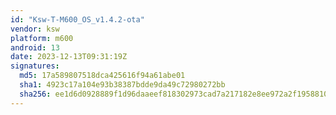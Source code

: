 ```yaml
---
id: "Ksw-T-M600_OS_v1.4.2-ota"
vendor: ksw
platform: m600
android: 13
date: 2023-12-13T09:31:19Z
signatures:
  md5: 17a589807518dca425616f94a61abe01
  sha1: 4923c17a104e93b38387bdde9da49c72980272bb
  sha256: ee1d6d0928889f1d96daaeef818302973cad7a217182e8ee972a2f1958810147
---
```

